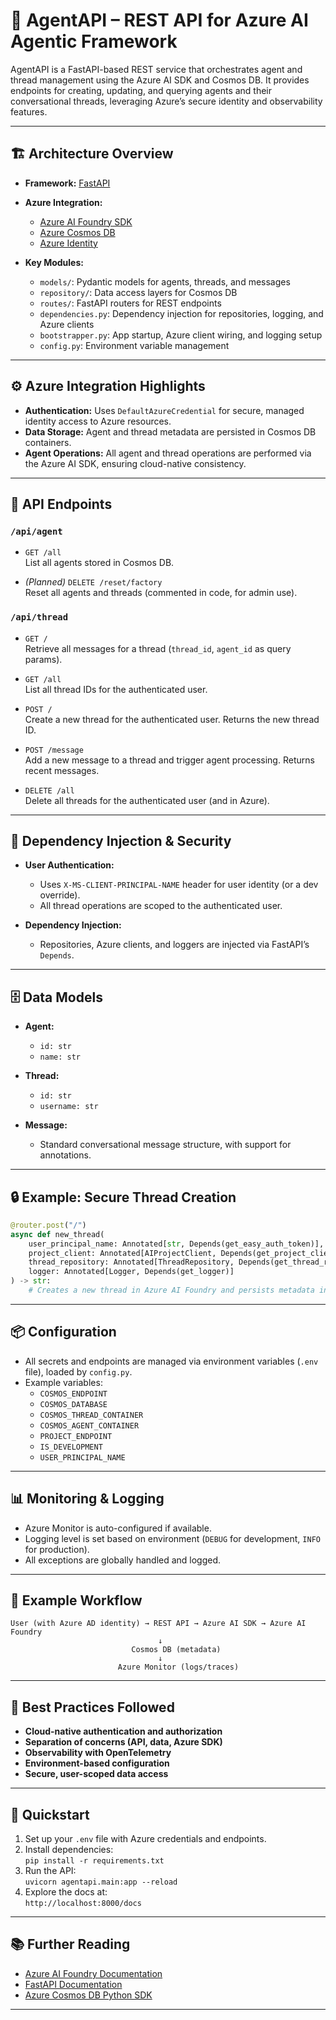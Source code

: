 # 🤖 AgentAPI – REST API for Azure AI Agentic Framework

AgentAPI is a FastAPI-based REST service that orchestrates agent and thread management using the Azure AI SDK and Cosmos DB. It provides endpoints for creating, updating, and querying agents and their conversational threads, leveraging Azure’s secure identity and observability features.

---

## 🏗️ Architecture Overview

- **Framework:** [FastAPI](https://fastapi.tiangolo.com/)
- **Azure Integration:**  
  - [Azure AI Foundry SDK](https://learn.microsoft.com/en-us/azure/ai-foundry/how-to/develop/sdk-overview?pivots=programming-language-python)
  - [Azure Cosmos DB](https://learn.microsoft.com/en-us/azure/cosmos-db/introduction)
  - [Azure Identity](https://learn.microsoft.com/en-us/python/api/overview/azure/identity-readme)

- **Key Modules:**
  - `models/`: Pydantic models for agents, threads, and messages
  - `repository/`: Data access layers for Cosmos DB
  - `routes/`: FastAPI routers for REST endpoints
  - `dependencies.py`: Dependency injection for repositories, logging, and Azure clients
  - `bootstrapper.py`: App startup, Azure client wiring, and logging setup
  - `config.py`: Environment variable management

---

## ⚙️ Azure Integration Highlights

- **Authentication:** Uses `DefaultAzureCredential` for secure, managed identity access to Azure resources.
- **Data Storage:** Agent and thread metadata are persisted in Cosmos DB containers.
- **Agent Operations:** All agent and thread operations are performed via the Azure AI SDK, ensuring cloud-native consistency.

---

## 🚦 API Endpoints

### `/api/agent`

- `GET /all`  
  List all agents stored in Cosmos DB.

- *(Planned)* `DELETE /reset/factory`  
  Reset all agents and threads (commented in code, for admin use).

### `/api/thread`

- `GET /`  
  Retrieve all messages for a thread (`thread_id`, `agent_id` as query params).

- `GET /all`  
  List all thread IDs for the authenticated user.

- `POST /`  
  Create a new thread for the authenticated user. Returns the new thread ID.

- `POST /message`  
  Add a new message to a thread and trigger agent processing. Returns recent messages.

- `DELETE /all`  
  Delete all threads for the authenticated user (and in Azure).

---

## 🧩 Dependency Injection & Security

- **User Authentication:**  
  - Uses `X-MS-CLIENT-PRINCIPAL-NAME` header for user identity (or a dev override).
  - All thread operations are scoped to the authenticated user.

- **Dependency Injection:**  
  - Repositories, Azure clients, and loggers are injected via FastAPI’s `Depends`.

---

## 🗄️ Data Models

- **Agent:**  
  - `id: str`
  - `name: str`

- **Thread:**  
  - `id: str`
  - `username: str`

- **Message:**  
  - Standard conversational message structure, with support for annotations.

---

## 🔒 Example: Secure Thread Creation

```python
@router.post("/")
async def new_thread(
    user_principal_name: Annotated[str, Depends(get_easy_auth_token)],
    project_client: Annotated[AIProjectClient, Depends(get_project_client)],
    thread_repository: Annotated[ThreadRepository, Depends(get_thread_repository)],
    logger: Annotated[Logger, Depends(get_logger)]
) -> str:
    # Creates a new thread in Azure AI Foundry and persists metadata in Cosmos DB
```

---

## 📦 Configuration

- All secrets and endpoints are managed via environment variables (`.env` file), loaded by `config.py`.
- Example variables:
  - `COSMOS_ENDPOINT`
  - `COSMOS_DATABASE`
  - `COSMOS_THREAD_CONTAINER`
  - `COSMOS_AGENT_CONTAINER`
  - `PROJECT_ENDPOINT`
  - `IS_DEVELOPMENT`
  - `USER_PRINCIPAL_NAME`

---

## 📊 Monitoring & Logging

- Azure Monitor is auto-configured if available.
- Logging level is set based on environment (`DEBUG` for development, `INFO` for production).
- All exceptions are globally handled and logged.

---

## 📝 Example Workflow

```plaintext
User (with Azure AD identity) → REST API → Azure AI SDK → Azure AI Foundry
                                 ↓
                           Cosmos DB (metadata)
                                 ↓
                        Azure Monitor (logs/traces)
```

---

## 🎯 Best Practices Followed

- **Cloud-native authentication and authorization**
- **Separation of concerns (API, data, Azure SDK)**
- **Observability with OpenTelemetry**
- **Environment-based configuration**
- **Secure, user-scoped data access**

---

## 🚀 Quickstart

1. Set up your `.env` file with Azure credentials and endpoints.
2. Install dependencies:  
   `pip install -r requirements.txt`
3. Run the API:  
   `uvicorn agentapi.main:app --reload`
4. Explore the docs at:  
   `http://localhost:8000/docs`

---

## 📚 Further Reading

- [Azure AI Foundry Documentation](https://learn.microsoft.com/en-us/azure/ai-services/foundry/)
- [FastAPI Documentation](https://fastapi.tiangolo.com/)
- [Azure Cosmos DB Python SDK](https://learn.microsoft.com/en-us/azure/cosmos-db/sql/sql-api-sdk-python)

---